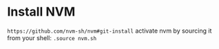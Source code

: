 # Install NVM

`https://github.com/nvm-sh/nvm#git-install`
activate nvm by sourcing it from your shell: `.source nvm.sh`
